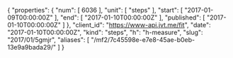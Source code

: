 {
  "properties": {
    "num": [
      6036
    ],
    "unit": [
      "steps"
    ],
    "start": [
      "2017-01-09T00:00:00Z"
    ],
    "end": [
      "2017-01-10T00:00:00Z"
    ],
    "published": [
      "2017-01-10T00:00:00Z"
    ]
  },
  "client_id": "https://www-api.jvt.me/fit",
  "date": "2017-01-10T00:00:00Z",
  "kind": "steps",
  "h": "h-measure",
  "slug": "2017/01/5gmjr",
  "aliases": [
    "/mf2/7c45598e-e7e8-45ae-b0eb-13e9a9bada29/"
  ]
}

